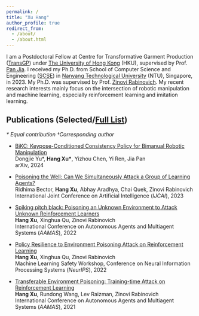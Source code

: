 ```yaml
---
permalink: /
title: "Xu Hang"
author_profile: true
redirect_from: 
  - /about/
  - /about.html
---
```


I am a Postdoctoral Fellow at Centre for Transformative Garment Production ([TransGP](https://www.transgp.hk/)) under [The University of Hong Kong](https://www.hku.hk/) (HKU), supervised by Prof. [Pan Jia](https://www.cs.hku.hk/people/academic-staff/jpan). 
I received my Ph.D. from School of Computer Science and Engineering ([SCSE](https://www.ntu.edu.sg/computing)) in [Nanyang Technological University](https://www.ntu.edu.sg/) (NTU), Singapore, in 2023.
My Ph.D. was supervised by Prof. [Zinovi Rabinovich](https://www.zinovi.net/). 
My recent research interests mainly focus on the intersection of robotic manipulation and machine learning, especially reinforcement learning and imitation learning.



## Publications (Selected/[Full List](https://scholar.google.com.sg/citations?view_op=list_works&hl=en&hl=en&user=_tNUciIAAAAJ))
*\* Equal contribution †Corresponding author*

- [BiKC: Keypose-Conditioned Consistency Policy for Bimanual Robotic Manipulation](https://arxiv.org/pdf/2406.10093)   
  Dongjie Yu\*, **Hang Xu\***, Yizhou Chen, Yi Ren, Jia Pan     
  arXiv, 2024  
 
  
- [Poisoning the Well: Can We Simultaneously Attack a Group of Learning Agents?](https://www.ijcai.org/proceedings/2023/0386.pdf)    
  Ridhima Bector, **Hang Xu**, Abhay Aradhya, Chai Quek, Zinovi Rabinovich   
  International Joint Conference on Artificial Intelligence (*IJCAI*), 2023  
  
  
- [Spiking pitch black: Poisoning an Unknown Environment to Attack Unknown Reinforcement Learners](https://www.ifaamas.org/Proceedings/aamas2022/pdfs/p1409.pdf)      
  **Hang Xu**, Xinghua Qu, Zinovi Rabinovich   
  International Conference on Autonomous Agents and Multiagent Systems (*AAMAS*), 2022   
  
  
- [Policy Resilience to Environment Poisoning Attack on Reinforcement Learning](https://arxiv.org/pdf/2304.12151)    
  **Hang Xu**, Xinghua Qu, Zinovi Rabinovich   
  Machine Learning Safety Workshop, Conference on Neural Information Processing Systems (*NeurIPS*), 2022   
  
- [Transferable Environment Poisoning: Training-time Attack on Reinforcement Learning](https://ifmas.csc.liv.ac.uk/Proceedings/aamas2021/pdfs/p1398.pdf)    
  **Hang Xu**, Rundong Wang, Lev Raizman, Zinovi Rabinovich    
  International Conference on Autonomous Agents and Multiagent Systems (*AAMAS*), 2021   
  




